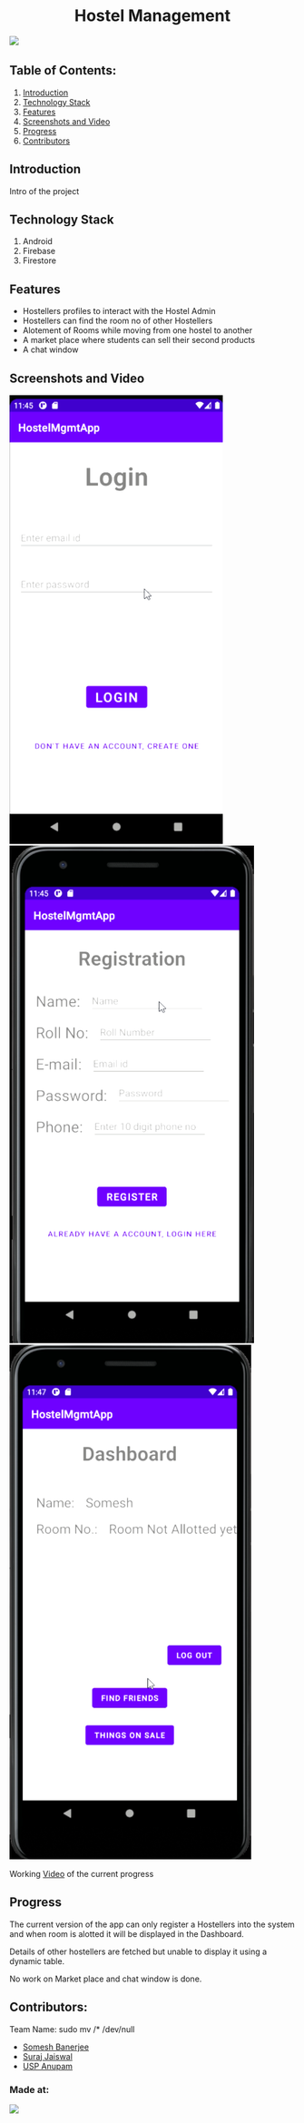 <h1 align="center">Hostel Management</h1>
<p align="center">
</p>

<a href="https://hack36.com"> <img src="http://bit.ly/BuiltAtHack36" height=20px> </a>

## Table of Contents:
  1. [Introduction](#Introduction)
  2. [Technology Stack](#TechnologyStack)
  3. [Features](#Features)
  4. [Screenshots and Video](#ScreenshotsandVideo)
  5. [Progress](#Progress)
  6. [Contributors](#Contributors)

## Introduction
  Intro of the project

## Technology Stack
  1) Android
  2) Firebase
  3) Firestore

## Features
  - Hostellers profiles to interact with the Hostel Admin
  - Hostellers can find the room no of other Hostellers
  - Alotement of Rooms while moving from one hostel to another
  - A market place where students can sell their second products
  - A chat window

## Screenshots and Video

![](hack36pic1.png)
![](hack36pic2.png)
![](hack36pic3.png)

Working [Video](https://drive.google.com/file/d/166G1a1_eoa5DLRagqEn9I35GQg6jzbbc/view?usp=sharing) of the current progress

## Progress
  The current version of the app can only register a Hostellers into the system and when room is alotted it will be displayed in the Dashboard.
  
  Details of other hostellers are fetched but unable to display it using a dynamic table.
  
  No work on Market place and chat window is done.

## Contributors:

Team Name: sudo mv /* /dev/null

* [Somesh Banerjee](https://github.com/somesh-banerjee)
* [Suraj Jaiswal](https://github.com/)
* [USP Anupam](https://github.com/)


### Made at:
<a href="https://hack36.com"> <img src="http://bit.ly/BuiltAtHack36" height=20px> </a>
